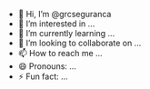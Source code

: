 - 👋 Hi, I’m @grcseguranca
- 👀 I’m interested in ...
- 🌱 I’m currently learning ...
- 💞️ I’m looking to collaborate on ...
- 📫 How to reach me ...
- 😄 Pronouns: ...
- ⚡ Fun fact: ...

<!---
grcseguranca/grcseguranca is a ✨ special ✨ repository because its `README.md` (this file) appears on your GitHub profile.
You can click the Preview link to take a look at your changes.
--->
